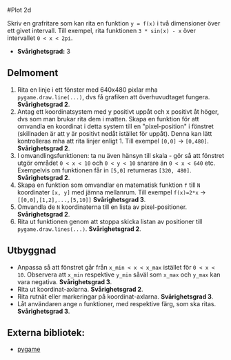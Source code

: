 #Plot 2d

Skriv en grafritare som kan rita en funktion `y = f(x)` i två dimensioner över ett givet intervall. Till exempel, rita funktionen `3 * sin(x) - x` över intervallet `0 < x < 2pi`.

- **Svårighetsgrad:** 3

## Delmoment

1. Rita en linje i ett fönster med 640x480 pixlar mha `pygame.draw.line(...)`, dvs få grafiken att överhuvudtaget fungera. **Svårighetsgrad 2**.
2. Antag ett koordinatsystem med y positivt uppåt och x positivt åt höger, dvs som man brukar rita dem i matten. Skapa en funktion för att omvandla en koordinat i detta system till en "pixel-position" i fönstret (skillnaden är att y är positivt nedåt istället för uppåt). Denna kan lätt kontrolleras mha att rita linjer enligt 1. Till exempel `[0,0]` -> `[0,480]`. **Svårighetsgrad 2**.
4. I omvandlingsfunktionen: ta nu även hänsyn till skala - gör så att fönstret utgör området `0 < x < 10` och `0 < y < 10` snarare än `0 < x < 640` etc. Exempelvis om funktionen får in `[5,0]` returneras `[320, 480]`. **Svårighetsgrad 2**.
5. Skapa en funktion som omvandlar en matematisk funktion `f` till `N` koordinater `[x, y]` med jämna mellanrum. Till exempel `f(x)=2*x` -> `[[0,0],[1,2],...,[5,10]]` **Svårighetsgrad 3**.
6. Omvandla de `N` koordinaterna till en lista av pixel-positioner. **Svårighetsgrad 2**.
7. Rita ut funktionen genom att stoppa skicka listan av positioner till `pygame.draw.lines(...)`. **Svårighetsgrad 2**.

## Utbyggnad
- Anpassa så att fönstret går från `x_min < x < x_max` istället för `0 < x < 10`. Observera att `x_min` respektive `y_min` såväl som `x_max` och `y_max` kan vara negativa. **Svårighetsgrad 3**.
- Rita ut koordinat-axlarna. **Svårighetsgrad 2**.
- Rita rutnät eller markeringar på koordinat-axlarna. **Svårighetsgrad 3**.
- Låt användaren ange `n` funktioner, med respektive färg, som ska ritas. **Svårighetsgrad 3**.

## Externa bibliotek:
- [pygame](http://www.pygame.org/news.html)